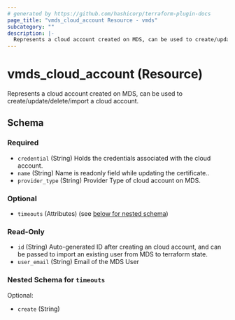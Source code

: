 ```yaml
---
# generated by https://github.com/hashicorp/terraform-plugin-docs
page_title: "vmds_cloud_account Resource - vmds"
subcategory: ""
description: |-
  Represents a cloud account created on MDS, can be used to create/update/delete/import a cloud account.
---
```


# vmds_cloud_account (Resource)

Represents a cloud account created on MDS, can be used to create/update/delete/import a cloud account.



<!-- schema generated by tfplugindocs -->
## Schema

### Required

- `credential` (String) Holds the credentials associated with the cloud account.
- `name` (String) Name is readonly field while updating the certificate..
- `provider_type` (String) Provider Type of cloud account on MDS.

### Optional

- `timeouts` (Attributes) (see [below for nested schema](#nestedatt--timeouts))

### Read-Only

- `id` (String) Auto-generated ID after creating an cloud account, and can be passed to import an existing user from MDS to terraform state.
- `user_email` (String) Email of the MDS User

<a id="nestedatt--timeouts"></a>
### Nested Schema for `timeouts`

Optional:

- `create` (String)


